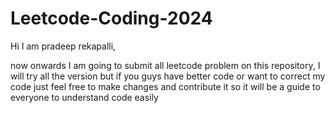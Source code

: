# Leetcode-Coding-2024



Hi I am pradeep rekapalli,

now onwards I am going to submit all leetcode problem on this repository, I will try all the version but if you guys have better code or want to correct my code just feel free to make changes and contribute it so it will be a guide to everyone to understand code easily